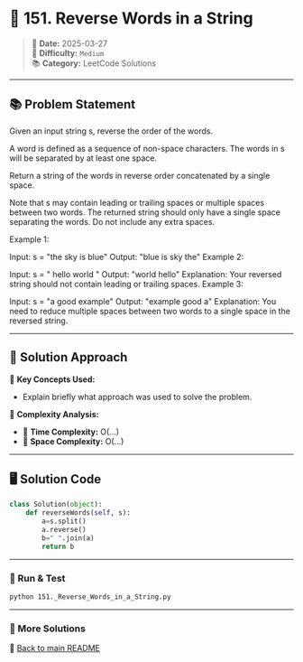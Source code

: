 
# 🌟 151. Reverse Words in a String

> 📏 **Date:** 2025-03-27  
> 🌟 **Difficulty:** `Medium`  
> 📚 **Category:** LeetCode Solutions  

---

## 📚 Problem Statement  
Given an input string s, reverse the order of the words.

A word is defined as a sequence of non-space characters. The words in s will be separated by at least one space.

Return a string of the words in reverse order concatenated by a single space.

Note that s may contain leading or trailing spaces or multiple spaces between two words. The returned string should only have a single space separating the words. Do not include any extra spaces.

 

Example 1:

Input: s = "the sky is blue"
Output: "blue is sky the"
Example 2:

Input: s = "  hello world  "
Output: "world hello"
Explanation: Your reversed string should not contain leading or trailing spaces.
Example 3:

Input: s = "a good   example"
Output: "example good a"
Explanation: You need to reduce multiple spaces between two words to a single space in the reversed string.

---

## 💪 Solution Approach  
🔹 **Key Concepts Used:**  
- Explain briefly what approach was used to solve the problem.

🔹 **Complexity Analysis:**  
- 🫠 **Time Complexity:** O(...)  
- 📂 **Space Complexity:** O(...)  

---

## 🖥️ Solution Code  
```python
class Solution(object):
    def reverseWords(self, s):
        a=s.split()
        a.reverse()
        b=" ".join(a)
        return b
```

---

### 🚀 Run & Test  
```bash
python 151._Reverse_Words_in_a_String.py
```

---

### 🔗 More Solutions  
📌 [Back to main README](../../../README.md)
